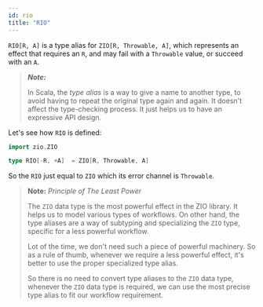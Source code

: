```yaml
---
id: rio 
title: "RIO"
---
```


`RIO[R, A]` is a type alias for `ZIO[R, Throwable, A]`, which represents an effect that requires an `R`, and may fail with a `Throwable` value, or succeed with an `A`.

> **_Note:_**
>
> In Scala, the _type alias_ is a way to give a name to another type, to avoid having to repeat the original type again and again. It doesn't affect the type-checking process. It just helps us to have an expressive API design.

Let's see how `RIO` is defined:
```scala mdoc
import zio.ZIO
```

```scala mdoc:silent
type RIO[-R, +A]  = ZIO[R, Throwable, A]
```

So the `RIO` just equal to `ZIO` which its error channel is `Throwable`.


> **Note:** _Principle of The Least Power_
>
> The `ZIO` data type is the most powerful effect in the ZIO library. It helps us to model various types of workflows. On other hand, the type aliases are a way of subtyping and specializing the `ZIO` type, specific for a less powerful workflow. 
>
> Lot of the time, we don't need such a piece of powerful machinery. So as a rule of thumb, whenever we require a less powerful effect, it's better to use the proper specialized type alias.
>
> So there is no need to convert type aliases to the `ZIO` data type, whenever the `ZIO` data type is required, we can use the most precise type alias to fit our workflow requirement.
